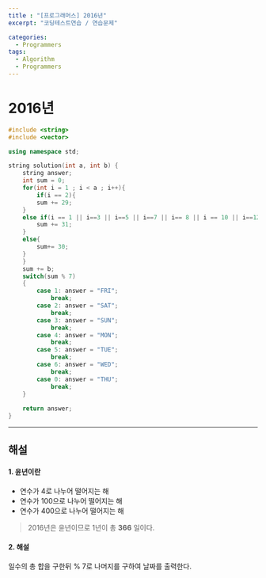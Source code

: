 ```yaml
---
title : "[프로그래머스] 2016년"
excerpt: "코딩테스트연습 / 연습문제"

categories:
  - Programmers
tags:
  - Algorithm
  - Programmers
---
```


# 2016년

```cpp
#include <string>
#include <vector>

using namespace std;

string solution(int a, int b) {
    string answer;
    int sum = 0;
    for(int i = 1 ; i < a ; i++){
        if(i == 2){
        sum += 29;
    } 
    else if(i == 1 || i==3 || i==5 || i==7 || i== 8 || i == 10 || i==12){
        sum += 31;
    }
    else{
        sum+= 30;
    }
    }
    sum += b;
    switch(sum % 7)
    {
        case 1: answer = "FRI";
            break;
        case 2: answer = "SAT";
            break;
        case 3: answer = "SUN";
            break;
        case 4: answer = "MON";
            break;
        case 5: answer = "TUE";
            break;
        case 6: answer = "WED";
            break;
        case 0: answer = "THU";
            break;
    }
        
    return answer;
}
```
* * *
## 해설

#### 1. 윤년이란  
  - 연수가 4로 나누어 떨어지는 해  
  - 연수가 100으로 나누어 떨어지는 해
  - 연수가 400으로 나누어 떨어지는 해
  
>2016년은 윤년이므로 1년이 총 __366__ 일이다.  

#### 2. 해설
일수의 총 합을 구한뒤 % 7로 나머지를 구하여 날짜를 출력한다.

    


